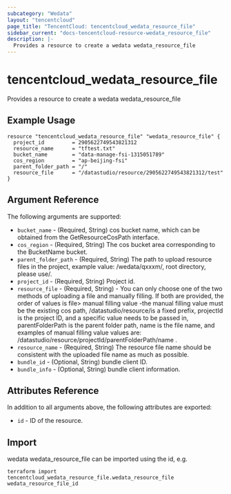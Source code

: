 ```yaml
---
subcategory: "Wedata"
layout: "tencentcloud"
page_title: "TencentCloud: tencentcloud_wedata_resource_file"
sidebar_current: "docs-tencentcloud-resource-wedata_resource_file"
description: |-
  Provides a resource to create a wedata wedata_resource_file
---
```


# tencentcloud_wedata_resource_file

Provides a resource to create a wedata wedata_resource_file

## Example Usage

```hcl
resource "tencentcloud_wedata_resource_file" "wedata_resource_file" {
  project_id         = 2905622749543821312
  resource_name      = "tftest.txt"
  bucket_name        = "data-manage-fsi-1315051789"
  cos_region         = "ap-beijing-fsi"
  parent_folder_path = "/"
  resource_file      = "/datastudio/resource/2905622749543821312/test"
}
```

## Argument Reference

The following arguments are supported:

* `bucket_name` - (Required, String) cos bucket name, which can be obtained from the GetResourceCosPath interface.
* `cos_region` - (Required, String) The cos bucket area corresponding to the BucketName bucket.
* `parent_folder_path` - (Required, String) The path to upload resource files in the project, example value: /wedata/qxxxm/, root directory, please use/.
* `project_id` - (Required, String) Project id.
* `resource_file` - (Required, String) - You can only choose one of the two methods of uploading a file and manually filling. If both are provided, the order of values is file> manual filling value
-the manual filling value must be the existing cos path, /datastudio/resource/is a fixed prefix, projectId is the project ID, and a specific value needs to be passed in, parentFolderPath is the parent folder path, name is the file name, and examples of manual filling value values are: /datastudio/resource/projectId/parentFolderPath/name 
.
* `resource_name` - (Required, String) The resource file name should be consistent with the uploaded file name as much as possible.
* `bundle_id` - (Optional, String) bundle client ID.
* `bundle_info` - (Optional, String) bundle client information.

## Attributes Reference

In addition to all arguments above, the following attributes are exported:

* `id` - ID of the resource.



## Import

wedata wedata_resource_file can be imported using the id, e.g.

```
terraform import tencentcloud_wedata_resource_file.wedata_resource_file wedata_resource_file_id
```

